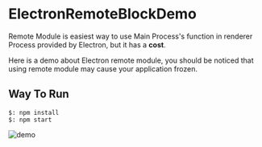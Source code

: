 # ElectronRemoteBlockDemo

Remote Module is easiest way to use Main Process's function in renderer Process provided by Electron, but it has a **cost**.

Here is a demo about Electron remote module, you should be noticed that using remote module may cause your application frozen.

## Way To Run

```
$: npm install
$: npm start
```

![demo](./ElectronTest.gif)
